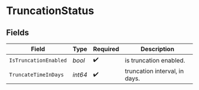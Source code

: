 # TruncationStatus


## Fields

| Field                         | Type                          | Required                      | Description                   |
| ----------------------------- | ----------------------------- | ----------------------------- | ----------------------------- |
| `IsTruncationEnabled`         | *bool*                        | :heavy_check_mark:            | is truncation enabled.        |
| `TruncateTimeInDays`          | *int64*                       | :heavy_check_mark:            | truncation interval, in days. |